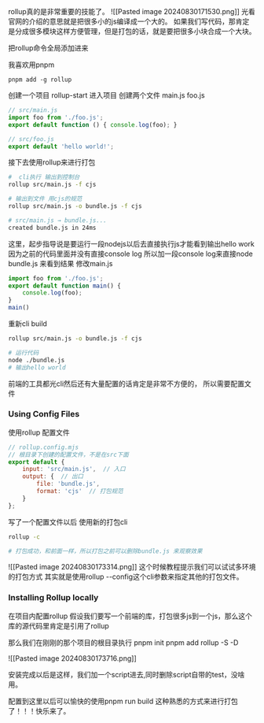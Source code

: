 
rollup真的是非常重要的技能了。
![[Pasted image 20240830171530.png]]
光看官网的介绍的意思就是把很多小的js编译成一个大的。
如果我们写代码，那肯定是分成很多模块这样方便管理，但是打包的话，就是要把很多小块合成一个大块。

把rollup命令全局添加进来

我喜欢用pnpm

```
pnpm add -g rollup
```

创建一个项目 rollup-start
进入项目
创建两个文件
main.js foo.js

``` javascript
// src/main.js 
import foo from './foo.js'; 
export default function () { console.log(foo); }
```

```javascript
// src/foo.js
export default 'hello world!';
```


接下去使用rollup来进行打包

```bash
#  cli执行 输出到控制台
rollup src/main.js -f cjs

# 输出到文件 用cjs的规范
rollup src/main.js -o bundle.js -f cjs

# src/main.js → bundle.js...
created bundle.js in 24ms

```

这里，起步指导说是要运行一段nodejs以后去直接执行js才能看到输出hello work
因为之前的代码里面并没有直接console log
所以加一段console log来直接node bundle.js 来看到结果
修改main.js
``` js
import foo from './foo.js';  
export default function main() {  
    console.log(foo);  
}  
main()
```

重新cli build
``` bash
rollup src/main.js -o bundle.js -f cjs

# 运行代码
node ./bundle.js
# 输出hello world

```

前端的工具都光cli然后还有大量配置的话肯定是非常不方便的，
所以需要配置文件
### Using Config Files

使用rollup 配置文件

```js
// rollup.config.mjs
// 根目录下创建的配置文件，不是在src下面
export default {
	input: 'src/main.js',  // 入口
	output: {  // 出口
		file: 'bundle.js',
		format: 'cjs'  // 打包规范
	}
};
```

写了一个配置文件以后
使用新的打包cli

```bash
rollup -c

# 打包成功，和前面一样，所以打包之前可以删除bundle.js 来观察效果
```

![[Pasted image 20240830173314.png]]
这个时候教程提示我们可以试试多环境的打包方式
其实就是使用rollup --config这个cli参数来指定其他的打包文件。

###  Installing Rollup locally
在项目内配置rollup
假设我们要写一个前端的库，打包很多js到一个js，那么这个库的源代码里肯定是引用了rollup

那么我们在刚刚的那个项目的根目录执行
pnpm init
pnpm add rollup -S -D

![[Pasted image 20240830173716.png]]

安装完成以后是这样，我们加一个script进去,同时删除script自带的test，没啥用。

配置到这里以后可以愉快的使用pnpm run build 这种熟悉的方式来进行打包了！！！快乐来了。